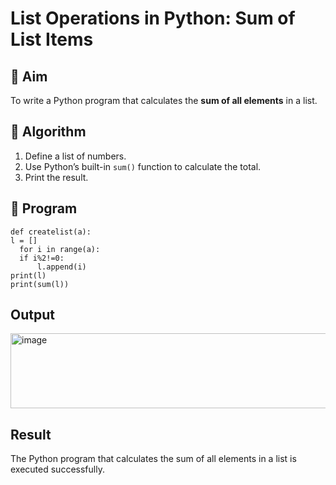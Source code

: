 # List Operations in Python: Sum of List Items

## 🎯 Aim
To write a Python program that calculates the **sum of all elements** in a list.

## 🧠 Algorithm
1. Define a list of numbers.
2. Use Python’s built-in `sum()` function to calculate the total.
3. Print the result.

## 🧾 Program
```
def createlist(a):
l = []
  for i in range(a):
  if i%2!=0:
      l.append(i)
print(l)
print(sum(l))
```

## Output
<img width="524" height="120" alt="image" src="https://github.com/user-attachments/assets/b04edae7-b80f-4bf9-821a-1c2f423ccb22" />


## Result
The Python program that calculates the sum of all elements in a list is executed successfully.


